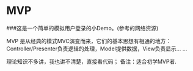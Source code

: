 # MVP
###这是一个简单的模拟用户登录的小Demo。(参考的网络资源)

MVP 是从经典的模式MVC演变而来，它们的基本思想有相通的地方：Controller/Presenter负责逻辑的处理，Model提供数据，View负责显示... ...<br>

理论知识不多讲，我也讲不清楚，直接看代码；
备注：适合初学MVP者.



